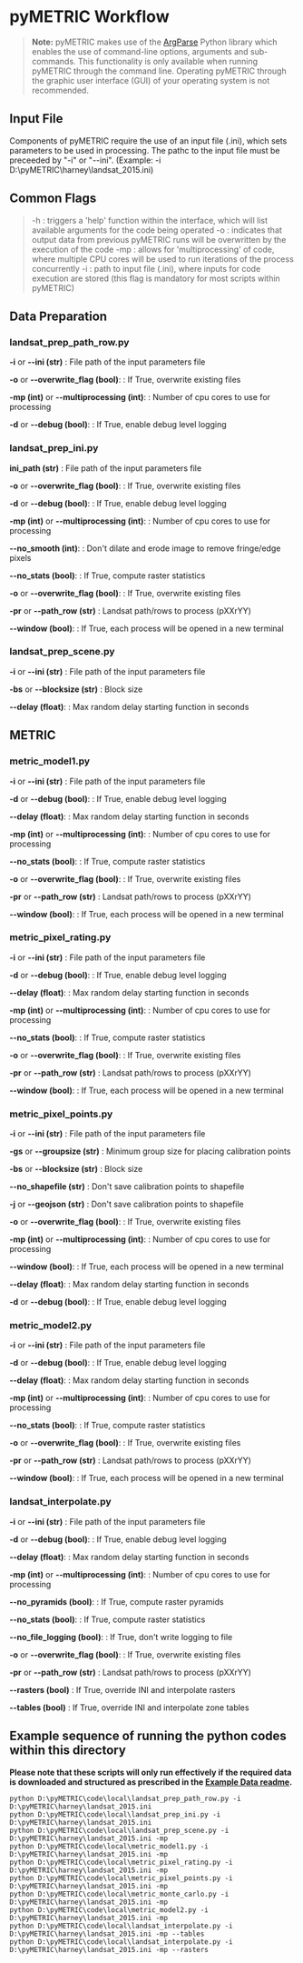 pyMETRIC Workflow
===================

>**Note:** 
>pyMETRIC makes use of the [ArgParse](https://docs.python.org/2/library/argparse.html) Python library which enables the use of command-line options, arguments and sub-commands.  This functionality is only available when running pyMETRIC through the command line.  Operating pyMETRIC through the graphic user interface (GUI) of your operating system is not recommended.

Input File
-------------
Components of pyMETRIC require the use of an input file (.ini), which sets parameters to be used in processing.  The pathc to the input file must be preceeded by "-i" or "--ini".  (Example: -i D:\pyMETRIC\harney\landsat_2015.ini)

 
Common Flags
-------------
> -h : triggers a 'help' function within the interface, which will list available arguments for the code being operated 
> -o : indicates that output data from previous pyMETRIC runs will be overwritten by the execution of the code
> -mp : allows for 'multiprocessing' of code, where multiple CPU cores will be used to run iterations of the process concurrently
> -i : path to input file (.ini), where inputs for code execution are stored (this flag is mandatory for most scripts within pyMETRIC)


Data Preparation
-------------
### landsat_prep_path_row.py
**-i** or **-\-ini (str)**
:   File path of the input parameters file

**-o** or **-\-overwrite_flag (bool)**: 
:   If True, overwrite existing files

**-mp (int)** or **-\-multiprocessing (int)**: 
:   Number of cpu cores to use for processing

**-d** or **-\-debug (bool)**:
:   If True, enable debug level logging

### landsat_prep_ini.py
**ini_path (str)**
:   File path of the input parameters file

**-o** or **-\-overwrite_flag (bool)**: 
:   If True, overwrite existing files

**-d** or **-\-debug (bool)**:
:   If True, enable debug level logging

**-mp (int)** or **-\-multiprocessing (int)**: 
:   Number of cpu cores to use for processing

**-\-no_smooth (int)**: 
:   Don't dilate and erode image to remove fringe/edge pixels

**-\-no_stats (bool)**: 
:   If True, compute raster statistics

**-o** or **-\-overwrite_flag (bool)**: 
:   If True, overwrite existing files

**-pr** or **-\-path_row (str)**
:   Landsat path/rows to process (pXXrYY)

**-\-window (bool)**: 
:   If True, each process will be opened in a new terminal

### landsat_prep_scene.py
**-i** or **-\-ini (str)**
:   File path of the input parameters file

**-bs** or **-\-blocksize (str)**
:   Block size

**-\-delay (float)**: 
:   Max random delay starting function in seconds


METRIC
-------------
### metric_model1.py
**-i** or **-\-ini (str)**
:   File path of the input parameters file

**-d** or **-\-debug (bool)**:
:   If True, enable debug level logging

**-\-delay (float)**: 
:   Max random delay starting function in seconds

**-mp (int)** or **-\-multiprocessing (int)**: 
:   Number of cpu cores to use for processing

**-\-no_stats (bool)**: 
:   If True, compute raster statistics

**-o** or **-\-overwrite_flag (bool)**: 
:   If True, overwrite existing files

**-pr** or **-\-path_row (str)**
:   Landsat path/rows to process (pXXrYY)

**-\-window (bool)**: 
:   If True, each process will be opened in a new terminal

### metric_pixel_rating.py
**-i** or **-\-ini (str)**
:   File path of the input parameters file

**-d** or **-\-debug (bool)**:
:   If True, enable debug level logging

**-\-delay (float)**: 
:   Max random delay starting function in seconds

**-mp (int)** or **-\-multiprocessing (int)**: 
:   Number of cpu cores to use for processing

**-\-no_stats (bool)**: 
:   If True, compute raster statistics

**-o** or **-\-overwrite_flag (bool)**: 
:   If True, overwrite existing files

**-pr** or **-\-path_row (str)**
:   Landsat path/rows to process (pXXrYY)

**-\-window (bool)**: 
:   If True, each process will be opened in a new terminal

### metric_pixel_points.py
**-i** or **-\-ini (str)**
:   File path of the input parameters file

**-gs** or **-\-groupsize (str)**
:   Minimum group size for placing calibration points

**-bs** or **-\-blocksize (str)**
:   Block size

**-\-no_shapefile (str)**
:   Don't save calibration points to shapefile

**-j** or **-\-geojson (str)**
:   Don't save calibration points to shapefile

**-o** or **-\-overwrite_flag (bool)**: 
:   If True, overwrite existing files

**-mp (int)** or **-\-multiprocessing (int)**: 
:   Number of cpu cores to use for processing

**-\-window (bool)**: 
:   If True, each process will be opened in a new terminal

**-\-delay (float)**: 
:   Max random delay starting function in seconds

**-d** or **-\-debug (bool)**:
:   If True, enable debug level logging

### metric_model2.py
**-i** or **-\-ini (str)**
:   File path of the input parameters file

**-d** or **-\-debug (bool)**:
:   If True, enable debug level logging

**-\-delay (float)**: 
:   Max random delay starting function in seconds

**-mp (int)** or **-\-multiprocessing (int)**: 
:   Number of cpu cores to use for processing

**-\-no_stats (bool)**: 
:   If True, compute raster statistics

**-o** or **-\-overwrite_flag (bool)**: 
:   If True, overwrite existing files

**-pr** or **-\-path_row (str)**
:   Landsat path/rows to process (pXXrYY)

**-\-window (bool)**: 
:   If True, each process will be opened in a new terminal

### landsat_interpolate.py
**-i** or **-\-ini (str)**
:   File path of the input parameters file

**-d** or **-\-debug (bool)**:
:   If True, enable debug level logging

**-\-delay (float)**: 
:   Max random delay starting function in seconds

**-mp (int)** or **-\-multiprocessing (int)**: 
:   Number of cpu cores to use for processing

**-\-no_pyramids (bool)**: 
:   If True, compute raster pyramids

**-\-no_stats (bool)**: 
:   If True, compute raster statistics

**-\-no_file_logging (bool)**: 
:   If True, don't write logging to file

**-o** or **-\-overwrite_flag (bool)**: 
:   If True, overwrite existing files

**-pr** or **-\-path_row (str)**
:   Landsat path/rows to process (pXXrYY)

**-\-rasters (bool)**
:   If True, override INI and interpolate rasters

**-\-tables (bool)**
:   If True, override INI and interpolate zone tables

## Example sequence of running the python codes within this directory
__Please note that these scripts will only run effectively if the required data is downloaded and structured as prescribed in the [Example Data readme](docs/EXAMPLE_DATA.md).__
```
python D:\pyMETRIC\code\local\landsat_prep_path_row.py -i D:\pyMETRIC\harney\landsat_2015.ini
python D:\pyMETRIC\code\local\landsat_prep_ini.py -i D:\pyMETRIC\harney\landsat_2015.ini
python D:\pyMETRIC\code\local\landsat_prep_scene.py -i D:\pyMETRIC\harney\landsat_2015.ini -mp
python D:\pyMETRIC\code\local\metric_model1.py -i D:\pyMETRIC\harney\landsat_2015.ini -mp
python D:\pyMETRIC\code\local\metric_pixel_rating.py -i D:\pyMETRIC\harney\landsat_2015.ini -mp
python D:\pyMETRIC\code\local\metric_pixel_points.py -i D:\pyMETRIC\harney\landsat_2015.ini -mp
python D:\pyMETRIC\code\local\metric_monte_carlo.py -i D:\pyMETRIC\harney\landsat_2015.ini -mp
python D:\pyMETRIC\code\local\metric_model2.py -i D:\pyMETRIC\harney\landsat_2015.ini -mp
python D:\pyMETRIC\code\local\landsat_interpolate.py -i D:\pyMETRIC\harney\landsat_2015.ini -mp --tables
python D:\pyMETRIC\code\local\landsat_interpolate.py -i D:\pyMETRIC\harney\landsat_2015.ini -mp --rasters
```